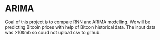 # ARIMA 
Goal of this project is to compare RNN and ARIMA modelling. We will be predicting Bitcoin prices with help of Bitcoin historical data.
The input data was >100mb so could not upload csv to github. 
